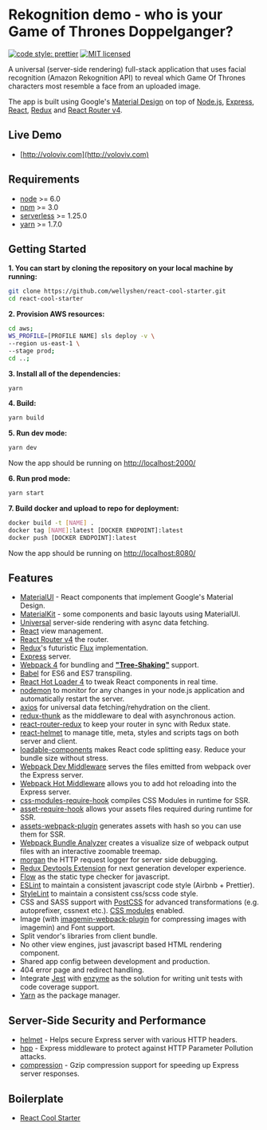 # Rekognition demo - who is your Game of Thrones Doppelganger?

[![code style: prettier](https://img.shields.io/badge/code_style-prettier-ff69b4.svg?style=flat-square)](https://github.com/prettier/prettier)
[![MIT licensed](https://img.shields.io/badge/license-MIT-blue.svg)](https://raw.githubusercontent.com/wellyshen/react-cool-starter/master/LICENSE)

A universal (server-side rendering) full-stack application that uses facial recognition (Amazon Rekognition API) to reveal which Game Of Thrones characters most resemble a face from an uploaded image. 

The app is built using Google's [Material Design](https://material.io/design/) on top of [Node.js](https://nodejs.org/en/), [Express](https://expressjs.com/), [React](https://facebook.github.io/react/), [Redux](https://github.com/reactjs/redux) and [React Router v4](https://reacttraining.com/react-router/).

## Live Demo

- [http://voloviv.com](http://voloviv.com)

## Requirements

- [node](https://nodejs.org/en/) >= 6.0
- [npm](https://www.npmjs.com/) >= 3.0
- [serverless](https://serverless.com/) >= 1.25.0
- [yarn](https://serverless.com/) >= 1.7.0

## Getting Started

**1. You can start by cloning the repository on your local machine by running:**

```bash
git clone https://github.com/wellyshen/react-cool-starter.git
cd react-cool-starter
```

**2. Provision AWS resources:**

```bash
cd aws;
WS_PROFILE=[PROFILE NAME] sls deploy -v \
--region us-east-1 \
--stage prod;
cd ..;
```

**3. Install all of the dependencies:**

```bash
yarn
```

**4. Build:**

```bash
yarn build
```

**5. Run dev mode:**

```bash
yarn dev
```

Now the app should be running on [http://localhost:2000/](http://localhost:2000/)

**6. Run prod mode:**

```bash
yarn start
```

**7. Build docker and upload to repo for deployment:**

```bash
docker build -t [NAME] .
docker tag [NAME]:latest [DOCKER ENDPOINT]:latest
docker push [DOCKER ENDPOINT]:latest
```

Now the app should be running on [http://localhost:8080/](http://localhost:8080/)

## Features

- [MaterialUI](https://material-ui.com/) - React components that implement Google's Material Design.
- [MaterialKit](https://github.com/creativetimofficial/material-kit-react) - some components and basic layouts using MaterialUI.
- [Universal](https://medium.com/@mjackson/universal-javascript-4761051b7ae9) server-side rendering with async data fetching.
- [React](https://facebook.github.io/react/) view management.
- [React Router v4](https://reacttraining.com/react-router/) the router.
- [Redux](https://github.com/reactjs/redux)'s futuristic [Flux](https://facebook.github.io/react/blog/2014/05/06/flux.html) implementation.
- [Express](https://expressjs.com/) server.
- [Webpack 4](https://webpack.js.org/) for bundling and [**"Tree-Shaking"**](https://webpack.js.org/guides/tree-shaking/) support.
- [Babel](https://babeljs.io/) for ES6 and ES7 transpiling.
- [React Hot Loader 4](https://github.com/gaearon/react-hot-loader) to tweak React components in real time.
- [nodemon](https://nodemon.io/) to monitor for any changes in your node.js application and automatically restart the server.
- [axios](https://github.com/mzabriskie/axios) for universal data fetching/rehydration on the client.
- [redux-thunk](https://github.com/gaearon/redux-thunk) as the middleware to deal with asynchronous action.
- [react-router-redux](https://github.com/reactjs/react-router-redux) to keep your router in sync with Redux state.
- [react-helmet](https://github.com/nfl/react-helmet) to manage title, meta, styles and scripts tags on both server and client.
- [loadable-components](https://github.com/smooth-code/loadable-components) makes React code splitting easy. Reduce your bundle size without stress.
- [Webpack Dev Middleware](https://github.com/webpack/webpack-dev-middleware) serves the files emitted from webpack over the Express server.
- [Webpack Hot Middleware](https://github.com/glenjamin/webpack-hot-middleware) allows you to add hot reloading into the Express server.
- [css-modules-require-hook](https://github.com/css-modules/css-modules-require-hook) compiles CSS Modules in runtime for SSR.
- [asset-require-hook](https://github.com/aribouius/asset-require-hook) allows your assets files required during runtime for SSR.
- [assets-webpack-plugin](https://github.com/kossnocorp/assets-webpack-plugin#why-is-this-useful) generates assets with hash so you can use them for SSR.
- [Webpack Bundle Analyzer](https://github.com/webpack-contrib/webpack-bundle-analyzer) creates a visualize size of webpack output files with an interactive zoomable treemap.
- [morgan](https://github.com/expressjs/morgan) the HTTP request logger for server side debugging.
- [Redux Devtools Extension](https://github.com/zalmoxisus/redux-devtools-extension) for next generation developer experience.
- [Flow](https://flowtype.org/) as the static type checker for javascript.
- [ESLint](http://eslint.org/) to maintain a consistent javascript code style (Airbnb + Prettier).
- [StyleLint](http://stylelint.io/) to maintain a consistent css/scss code style.
- CSS and SASS support with [PostCSS](https://github.com/postcss/postcss-loader) for advanced transformations (e.g. autoprefixer, cssnext etc.). [CSS modules](https://github.com/css-Modules/css-Modules) enabled.
- Image (with [imagemin-webpack-plugin](https://github.com/Klathmon/imagemin-webpack-plugin) for compressing images with imagemin) and Font support.
- Split vendor's libraries from client bundle.
- No other view engines, just javascript based HTML rendering component.
- Shared app config between development and production.
- 404 error page and redirect handling.
- Integrate [Jest](https://facebook.github.io/jest/) with [enzyme](https://github.com/airbnb/enzyme) as the solution for writing unit tests with code coverage support.
- [Yarn](https://yarnpkg.com/lang/en/) as the package manager.

## Server-Side Security and Performance

- [helmet](https://github.com/helmetjs/helmet) - Helps secure Express server with various HTTP headers.
- [hpp](https://github.com/analog-nico/hpp) - Express middleware to protect against HTTP Parameter Pollution attacks.
- [compression](https://github.com/expressjs/compression) - Gzip compression support for speeding up Express server responses.

## Boilerplate

- [React Cool Starter](https://github.com/wellyshen/react-cool-starter)
